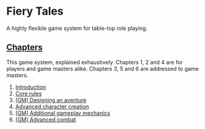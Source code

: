 # Fiery Tales

A highly flexible game system for table-top role playing.

## [Chapters](/chapters/)

This game system, explained exhaustively.
Chapters 1, 2 and 4 are for players and game masters alike.
Chapters 3, 5 and 6 are addressed to game masters.

1. [Introduction](/chapters/01-intro/english.md)
2. [Core rules](/chapters/02-core/english.md)
3. [[GM] Designing an aventure](/chapters/03-adventure/english.md)
4. [Advanced character creation](/chapters/04-characters/english.md)
5. [[GM] Additional gameplay mechanics](/chapters/05-mechanics/english.md)
6. [[GM] Advanced combat](/chapters/06-combat/english.md)
